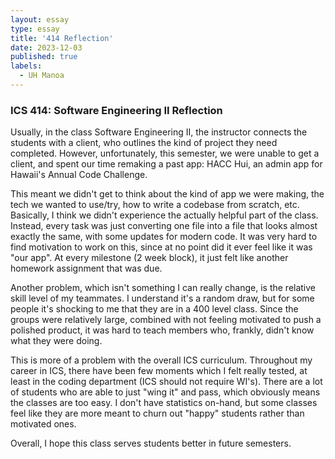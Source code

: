 ```yaml
---
layout: essay
type: essay
title: '414 Reflection'
date: 2023-12-03
published: true
labels:
  - UH Manoa
---
```


### ICS 414: Software Engineering II Reflection

Usually, in the class Software Engineering II, the instructor connects the students with a client, who outlines the kind of project they need completed. However, unfortunately, this semester, we were unable to get a client, and spent our time remaking a past app: HACC Hui, an admin app for Hawaii's Annual Code Challenge.

This meant we didn't get to think about the kind of app we were making, the tech we wanted to use/try, how to write a codebase from scratch, etc. Basically, I think we didn't experience the actually helpful part of the class. Instead, every task was just converting one file into a file that looks almost exactly the same, with some updates for modern code. It was very hard to find motivation to work on this, since at no point did it ever feel like it was "our app". At every milestone (2 week block), it just felt like another homework assignment that was due.

Another problem, which isn't something I can really change, is the relative skill level of my teammates. I understand it's a random draw, but for some people it's shocking to me that they are in a 400 level class. Since the groups were relatively large, combined with not feeling motivated to push a polished product, it was hard to teach members who, frankly, didn't know what they were doing.

This is more of a problem with the overall ICS curriculum. Throughout my career in ICS, there have been few moments which I felt really tested, at least in the coding department (ICS should not require WI's). There are a lot of students who are able to just "wing it" and pass, which obviously means the classes are too easy. I don't have statistics on-hand, but some classes feel like they are more meant to churn out "happy" students rather than motivated ones.

Overall, I hope this class serves students better in future semesters.